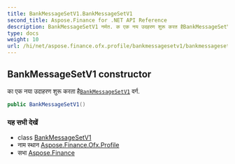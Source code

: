 ```yaml
---
title: BankMessageSetV1.BankMessageSetV1
second_title: Aspose.Finance for .NET API Reference
description: BankMessageSetV1 नर्मत. क एक नय उदहरण शुरू करत हैBankMessageSetV1 वर्ग.
type: docs
weight: 10
url: /hi/net/aspose.finance.ofx.profile/bankmessagesetv1/bankmessagesetv1/
---
```

## BankMessageSetV1 constructor

का एक नया उदाहरण शुरू करता है[`BankMessageSetV1`](../) वर्ग.

```csharp
public BankMessageSetV1()
```

### यह सभी देखें

* class [BankMessageSetV1](../)
* नाम स्थान [Aspose.Finance.Ofx.Profile](../../bankmessagesetv1/)
* सभा [Aspose.Finance](../../../)


